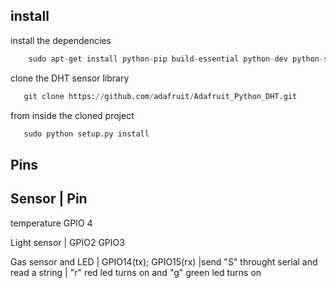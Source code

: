 ## install

install the dependencies
```python
    sudo apt-get install python-pip build-essential python-dev python-smbus i2c-tools
```
 clone the DHT sensor library
 ```python
    git clone https://github.com/adafruit/Adafruit_Python_DHT.git
 ```
 from inside the cloned project
 ```python
    sudo python setup.py install
 ```
 
## Pins
 
Sensor      | Pin
--------------------
temperature  GPIO 4

Light sensor | GPIO2 GPIO3

Gas sensor  and LED | GPIO14(tx); GPIO15(rx) |send "S" throught serial and read a string | "r" red led turns on and "g" green led turns on   
 


 
 